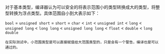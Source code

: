 对于基本类型，编译器认为可以安全的将表示范围小的类型转换成大的类型，将整型转换为浮点类型。具体范围自小到大表示如下：

`bool` = `unsigned short` = `short` = `char` < `int` < `unsigned int` < `long` < `unsigned long` < `long long` < `unsigned long long` < `float` < `double` < `long double` 

```ad-question
在实际测试中，小范围类型是可以直接赋值给大范围类型的，只是会有一个警告，编译也是可以通过的。
```


